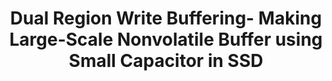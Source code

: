 ---
layout: publication-single
title: Dual Region Write Buffering- Making Large-Scale Nonvolatile Buffer using Small Capacitor in SSD
name: ACM Symposium on Applied Computing (SAC) 2015
first-author: Dongwook Kim
co-authors: Sooyong Kang
during: April 13-17
location: Salamanca, Spain
impactfactor: 
doi: 
note: 
categories: 
 - Flash Memory and Non-Volatile RAM
tag: 
 - International Conference
---